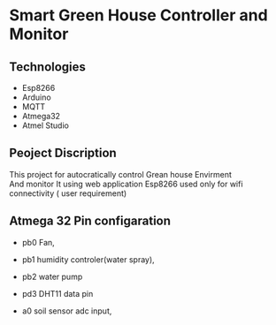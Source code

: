 # Smart Green House Controller and Monitor
## Technologies
* Esp8266
* Arduino
* MQTT
* Atmega32
* Atmel Studio

## Peoject Discription
This project for autocratically control Grean house Envirment </br> 
And monitor It using web application
Esp8266 used only for wifi connectivity ( user requirement)

## Atmega 32 Pin configaration

* pb0  Fan, 
* pb1  humidity controler(water spray), 
* pb2  water pump
 
* pd3  DHT11 data pin
* a0 soil sensor adc input, 
